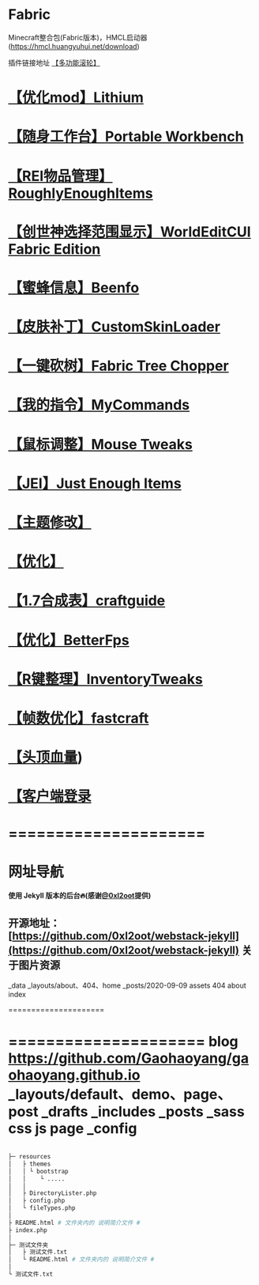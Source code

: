 # Fabric
Minecraft整合包(Fabric版本)，HMCL启动器(https://hmcl.huangyuhui.net/download)

插件链接地址 
[【多功能滚轮】](https://www.curseforge.com/minecraft/mc-mods/mouse-wheelie)
# [【优化mod】Lithium](https://www.curseforge.com/minecraft/mc-mods/lithium)
# [【随身工作台】Portable Workbench](https://www.curseforge.com/minecraft/mc-mods/portable-workbench)
# [【REI物品管理】RoughlyEnoughItems](https://www.curseforge.com/minecraft/mc-mods/roughly-enough-items)
# [【创世神选择范围显示】WorldEditCUI Fabric Edition](https://www.curseforge.com/minecraft/mc-mods/worldeditcui-fabric-edition)
# [【蜜蜂信息】Beenfo](https://www.curseforge.com/minecraft/mc-mods/beenfo)
# [【皮肤补丁】CustomSkinLoader](https://www.curseforge.com/minecraft/mc-mods/sit-fabric)
# [【一键砍树】Fabric Tree Chopper](https://www.curseforge.com/minecraft/mc-mods/CustomSkinLoader)
# [【我的指令】MyCommands](https://www.curseforge.com/minecraft/mc-mods/mycommands)
# [【鼠标调整】Mouse Tweaks](https://www.curseforge.com/minecraft/mc-mods/mouse-tweaks)
# [【JEI】Just Enough Items](https://www.curseforge.com/minecraft/mc-mods/jei)
# [【主题修改】](https://www.curseforge.com/minecraft/mc-mods/resource-loader)
# [【优化】](https://www.curseforge.com/minecraft/mc-mods/foamfix-optimization-mod)
# [【1.7合成表】craftguide](https://www.curseforge.com/minecraft/mc-mods/craftguide)
# [【优化】BetterFps](https://www.curseforge.com/minecraft/mc-mods/betterfps)
# [【R键整理】InventoryTweaks](https://www.curseforge.com/minecraft/mc-mods/inventory-tweaks)
# [【帧数优化】fastcraft](https://www.curseforge.com/minecraft/mc-mods/fastcraft)
# [【头顶血量](https://www.curseforge.com/minecraft/mc-mods/neat))
# [【客户端登录](https://www.curseforge.com/minecraft/mc-mods/reauth/files)
=====================
=====================
网址导航
===
#### 使用 Jekyll 版本的后台🔥(感谢[@0xl2oot](https://github.com/0xl2oot)提供)
开源地址：[https://github.com/0xl2oot/webstack-jekyll](https://github.com/0xl2oot/webstack-jekyll)
关于图片资源
---

_data
_layouts/about、404、home
_posts/2020-09-09
assets
404
about
index

=====================


=====================
blog
https://github.com/Gaohaoyang/gaohaoyang.github.io
_layouts/default、demo、page、post
_drafts
_includes
_posts
_sass
css
js
page
_config
=====================
``` bash

├─ resources
│   ├ themes
│   │ └ bootstrap
│   │    └ .....
│   │
│   ├ DirectoryLister.php
│   ├ config.php
│   └ fileTypes.php
│
├ README.html # 文件夹内的 说明简介文件 #
├ index.php
│
├─ 测试文件夹
│   ├ 测试文件.txt
│   └ README.html # 文件夹内的 说明简介文件 #
│
└ 测试文件.txt
```


